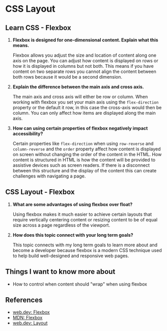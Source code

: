 # CSS Layout

## Learn CSS - Flexbox

1. **Flexbox is designed for one-dimensional content. Explain what this means.**

    Flexbox allows you adjust the size and location of content along one axis on the page. You can adjust how content is displayed on rows or how it is displayed in columns but not both. This means if you have content on two separate rows you cannot align the content between both rows because it would be a second dimension.

2. **Explain the difference between the main axis and cross axis.**

    The main axis and cross axis will either be row or column. When working with flexbox you set your main axis using the `flex-direction` property or the default it row, in this case the cross-axis would then be column. You can only affect how items are displayed along the main axis.

3. **How can using certain properties of flexbox negatively impact accessibility?**

    Certain properties like `flex-direction` when using `row-reverse` and `column-reverse` and the `order` property affect how content is displayed on screen without changing the order of the content in the HTML. How content is structured in HTML is how the content will be provided to assistive devices such as screen readers. If there is a disconnect between this structure and the display of the content this can create challenges with navigating a page.

## CSS Layout - Flexbox

1. **What are some advantages of using flexbox over float?**

    Using flexbox makes it much easier to achieve certain layouts that require vertically centering content or resizing content to be of equal size across a page regardless of the viewport.

2. **How does this topic connect with your long term goals?**

    This topic connects with my long term goals to learn more about and become a developer because flexbox is a modern CSS technique used to help build well-designed and responsive web pages.

## Things I want to know more about

- How to control when content should "wrap" when using flexbox

## References

- [web.dev: Flexbox](https://web.dev/learn/css/flexbox/)
- [MDN: Flexbox](https://developer.mozilla.org/en-US/docs/Learn/CSS/CSS_layout/Flexbox)
- [web.dev: Layout](https://web.dev/learn/css/layout/)
